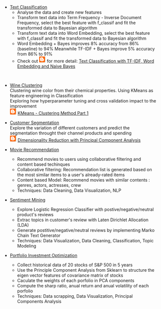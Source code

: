     
 - [Text Classification](https://github.com/diem-ai/text-classification)
   - Analyse the data and create new features
   - Transform text data into Term Frequency - Inverse Document Frequency, select the best feature with f_classif and fit the transformed data to Bayesian algorithm
   - Transform text data into Word Embedding, select the best feature with f_classif and fit the transformed data to Bayesian algorithm
   - Word Embedding + Bayes improves 8% accuracy from 86% (baseline) to 94% Meanwhile TF-IDF + Bayes improve 5% accuracy from 86% to 91%
   - Check out ![Alt Blog](/blogger.png) for more detail: [Text Classification with TF-IDF, Word Embedding and Naive Bayes](https://diem-ai.blogspot.com/2020/05/text-classification-with-tf-idf-word.html)
</br>   

- [Wine Clustering](/wine_clustering) </br>
Clustering wine color from their chemical properties. Using KMeans as feature engineering in Classification</br>
Exploring how hyperparameter tuning and cross validation impact to the improvement</br>
 ![Alt Blog](/blogger.png) [KMeans - Clustering Method Part 1](https://diem-ai.blogspot.com/2020/03/kmeans-clustering-method-part-1.html)

- [Customer Segmentation](/customer_segement) </br>
Explore the variation of different customers and predict the segmentation throught their channel products and spending</br>
 ![Alt Blog](/blogger.png) [Dimensionality Reduction with Principal Component Analysis](https://diem-ai.blogspot.com/2020/02/dimensionality-reduction-with-principal.html) 

- [Movie Recommendation](https://github.com/diem-ai/datascience-projects/tree/master/movie-recommender)
  - Recommend movies to users using collaborative filtering and content based techinques
  - Collaborative filtering: Recommendation list is generated based on the most similar items to a user's already-rated items
  - Content based Model: Recommend movies with similar contents : genres, actors, actresses, crew
  - Techniques: Data Cleaning, Data Visualization, NLP
  
 - [Sentiment Mining](https://github.com/diem-ai/datascience-projects/tree/master/sentiment_mining)
    - Explore Logistic Regression Classifier with postive/negative/neutral product's reviews
    - Extrac topics in customer's review with Laten Dirichlet Allocation (LDA)
    - Generate postitive/negative/neutral reviews by implementing Marko Chain Text Generator
    - Techniques: Data Visualization, Data Cleaning, Classification, Topic Modeling
    
    

    
 - [Portfolio Investment Optimization](https://github.com/diem-ai/datascience-projects/tree/master/stock_analysis)
   - Collect historical data of 20 stocks of S&P 500 in 5 years
   - Use the Principle Component Analysis from Sklearn to structure the eigen vector features of covariance matrix of stocks
   - Caculate the weights of each porfolio in PCA components
   - Compute the sharp ratio, anual return and anual volatility of each porfolio
   - Techniques: Data scrapping, Data Visualization, Principal Components Analysis
    
  
